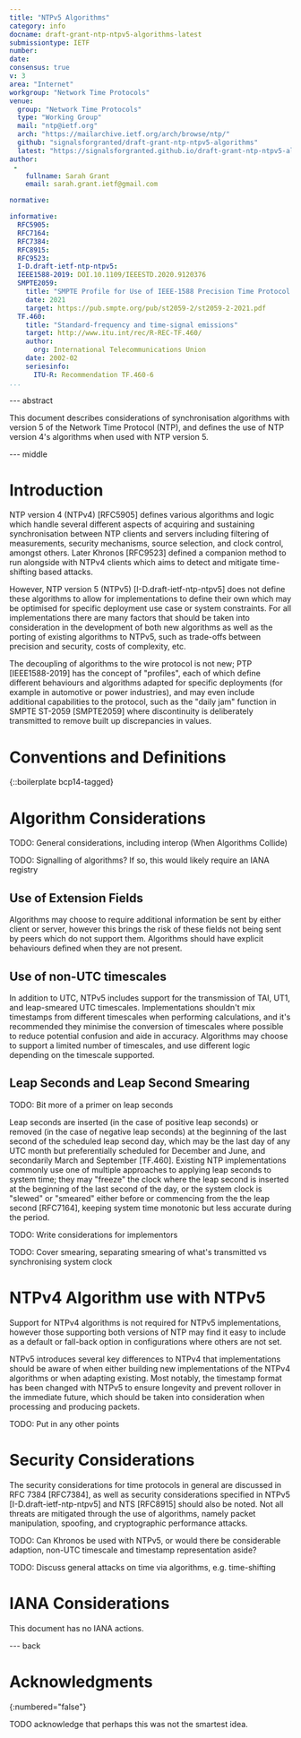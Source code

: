 ```yaml
---
title: "NTPv5 Algorithms"
category: info
docname: draft-grant-ntp-ntpv5-algorithms-latest
submissiontype: IETF
number:
date:
consensus: true
v: 3
area: "Internet"
workgroup: "Network Time Protocols"
venue:
  group: "Network Time Protocols"
  type: "Working Group"
  mail: "ntp@ietf.org"
  arch: "https://mailarchive.ietf.org/arch/browse/ntp/"
  github: "signalsforgranted/draft-grant-ntp-ntpv5-algorithms"
  latest: "https://signalsforgranted.github.io/draft-grant-ntp-ntpv5-algorithms/draft-grant-ntp-ntpv5-algorithms.html"
author:
 -
    fullname: Sarah Grant
    email: sarah.grant.ietf@gmail.com

normative:

informative:
  RFC5905:
  RFC7164:
  RFC7384:
  RFC8915:
  RFC9523:
  I-D.draft-ietf-ntp-ntpv5:
  IEEE1588-2019: DOI.10.1109/IEEESTD.2020.9120376
  SMPTE2059:
    title: "SMPTE Profile for Use of IEEE-1588 Precision Time Protocol in Professional Broadcast Applications"
    date: 2021
    target: https://pub.smpte.org/pub/st2059-2/st2059-2-2021.pdf
  TF.460:
    title: "Standard-frequency and time-signal emissions"
    target: http://www.itu.int/rec/R-REC-TF.460/
    author:
      org: International Telecommunications Union
    date: 2002-02
    seriesinfo:
      ITU-R: Recommendation TF.460-6
...
```


--- abstract

This document describes considerations of synchronisation algorithms with version 5 of the Network Time Protocol (NTP), and defines the use of NTP version 4's algorithms when used with NTP version 5.

--- middle

# Introduction

NTP version 4 (NTPv4) [RFC5905] defines various algorithms and logic which handle several different aspects of acquiring and sustaining synchronisation between NTP clients and servers including filtering of measurements, security mechanisms, source selection, and clock control, amongst others. Later Khronos [RFC9523] defined a companion method to run alongside with NTPv4 clients which aims to detect and mitigate time-shifting based attacks.

However, NTP version 5 (NTPv5) [I-D.draft-ietf-ntp-ntpv5] does not define these algorithms to allow for implementations to define their own which may be optimised for specific deployment use case or system constraints. For all implementations there are many factors that should be taken into consideration in the development of both new algorithms as well as the porting of existing algorithms to NTPv5, such as trade-offs between precision and security, costs of complexity, etc.

The decoupling of algorithms to the wire protocol is not new; PTP [IEEE1588-2019] has the concept of "profiles", each of which define different behaviours and algorithms adapted for specific deployments (for example in automotive or power industries), and may even include additional capabilities to the protocol, such as the "daily jam" function in SMPTE ST-2059 [SMPTE2059] where discontinuity is deliberately transmitted to remove built up discrepancies in values.

# Conventions and Definitions

{::boilerplate bcp14-tagged}

# Algorithm Considerations

TODO: General considerations, including interop (When Algorithms Collide)

TODO: Signalling of algorithms? If so, this would likely require an IANA registry

## Use of Extension Fields

Algorithms may choose to require additional information be sent by either client or server, however this brings the risk of these fields not being sent by peers which do not support them. Algorithms should have explicit behaviours defined when they are not present.

## Use of non-UTC timescales

In addition to UTC, NTPv5 includes support for the transmission of TAI, UT1, and leap-smeared UTC timescales. Implementations shouldn't mix timestamps from different timescales when performing calculations, and it's recommended they minimise the conversion of timescales where possible to reduce potential confusion and aide in accuracy. Algorithms may choose to support a limited number of timescales, and use different logic depending on the timescale supported.

## Leap Seconds and Leap Second Smearing

TODO: Bit more of a primer on leap seconds

Leap seconds are inserted (in the case of positive leap seconds) or removed (in the case of negative leap seconds) at the beginning of the last second of the scheduled leap second day, which may be the last day of any UTC month but preferentially scheduled for December and June, and secondarily March and September [TF.460]. Existing NTP implementations commonly use one of multiple approaches to applying leap seconds to system time; they may "freeze" the clock where the leap second is inserted at the beginning of the last second of the day, or the system clock is "slewed" or "smeared" either before or commencing from the the leap second [RFC7164], keeping system time monotonic but less accurate during the period.

TODO: Write considerations for implementors

TODO: Cover smearing, separating smearing of what's transmitted vs synchronising system clock

# NTPv4 Algorithm use with NTPv5

Support for NTPv4 algorithms is not required for NTPv5 implementations, however those supporting both versions of NTP may find it easy to include as a default or fall-back option in configurations where others are not set.

NTPv5 introduces several key differences to NTPv4 that implementations should be aware of when either building new implementations of the NTPv4 algorithms or when adapting existing. Most notably, the timestamp format has been changed with NTPv5 to ensure longevity and prevent rollover in the immediate future, which should be taken into consideration when processing and producing packets.

TODO: Put in any other points

# Security Considerations

The security considerations for time protocols in general are discussed in RFC 7384 [RFC7384], as well as security considerations specified in NTPv5 [I-D.draft-ietf-ntp-ntpv5] and NTS [RFC8915] should also be noted. Not all threats are mitigated through the use of algorithms, namely packet manipulation, spoofing, and cryptographic performance attacks.

TODO: Can Khronos be used with NTPv5, or would there be considerable adaption, non-UTC timescale and timestamp representation aside?

TODO: Discuss general attacks on time via algorithms, e.g. time-shifting

# IANA Considerations

This document has no IANA actions.


--- back

# Acknowledgments
{:numbered="false"}

TODO acknowledge that perhaps this was not the smartest idea.
